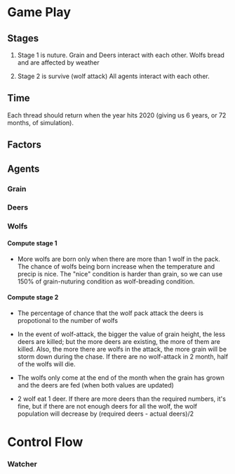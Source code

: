 # Game Play

## Stages

1. Stage 1 is nuture. Grain and Deers interact with each other. Wolfs bread and are affected by weather

2. Stage 2 is survive (wolf attack)
All agents interact with each other.

## Time

Each thread should return when the year hits 2020 (giving us 6 years, or 72 months, of simulation).

## Factors



## Agents



### Grain



### Deers



### Wolfs

#### Compute stage 1
* More wolfs are born only when there are more than 1 wolf in the pack. The chance of wolfs being born increase when the temperature and precip is nice. The "nice" condition is harder than grain, so we can use 150% of grain-nuturing condition as wolf-breading condition.

#### Compute stage 2

* The percentage of chance that the wolf pack attack the deers is propotional to the number of wolfs

* In the event of wolf-attack, the bigger the value of grain height, the less deers are killed; but the more deers are existing, the more of them are killed. Also, the more there are wolfs in the attack, the more grain will be storm down during the chase. If there are no wolf-attack in 2 month, half of the wolfs will die.

* The wolfs only come at the end of the month when the grain has grown and the deers are fed (when both values are updated)

* 2 wolf eat 1 deer. If there are more deers than the required numbers, it's fine, but if there are not enough deers for all the wolf, the wolf population will decrease by (required deers - actual deers)/2

# Control Flow


### Watcher
